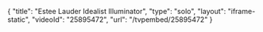 {
    "title": "Estee Lauder Idealist Illuminator",
    "type": "solo",
    "layout": "iframe-static",
    "videoId": "25895472",
    "url": "\/tvpembed\/25895472"
}